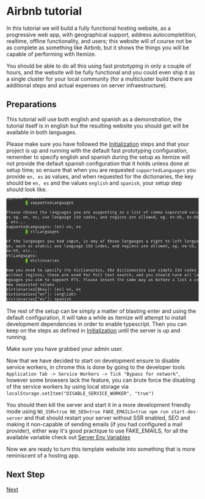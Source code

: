 # Airbnb tutorial

In this tutorial we will build a fully functional hosting website, as a progressive web app, with geographical support, address autocompletition, realtime, offline functionality, and users; this website will of course not be as complete as something like Airbnb, but it shows the things you will be capable of performing with Itemize.

You should be able to do all this using fast prototyping in only a couple of hours, and the website will be fully functional and you could even ship it as a single cluster for your local community (for a multicluster build there are additional steps and actual expenses on server infraestructure).

## Preparations

This tutorial will use both english and spanish as a demonstration, the tutorial itself is in english but the resulting website you should get will be available in both languages.

Please make sure you have followed the [Initialization](../../basics/initialization.md) steps and that your project is up and running with the default fast prototyping configuration, remember to specify english and spanish during the setup as itemize will not provide the default spanish configuration that it holds unless done at setup time; so ensure that when you are requested `supportedLanguages` you provide `en, es` as values, and when requested for the dictionaries, the key should be `en, es` and the values `english` and `spanish`, your setup step should look like.

![supported languages](./supported-languages.png)

The rest of the setup can be simply a matter of blasting enter and using the default configuration, it will take a while as itemize will attempt to install development dependencies in order to enable typescript. Then you can keep on the steps as defined in [Initialization](../../basics/initialization.md) until the server is up and running.

Make sure you have grabbed your admin user.

Now that we have decided to start on development ensure to disable service workers, in chrome this is done by going to the developer tools `Application Tab -> Service Workers -> Tick "Bypass for network"`, however some browsers lack the feature, you can brute force the disabling of the service workers by using local storage via `localStorage.setItem("DISABLE_SERVICE_WORKER", "true")`

You should then kill the server and start it in a more development friendly mode using `NO_SSR=true NO_SEO=true FAKE_EMAILS=true npm run start-dev-server` and that should restart your server without SSR enabled, SEO and making it non-capable of sending emails (if you had configured a mail provider), either way it's good practique to use FAKE_EMAILS, for all the available variable check out [Server Env Variables](.././basics/server-env-variables.md)

Now we are ready to turn this template website into something that is more reminiscent of a hosting app.

## Next Step

[Next](./01-schemas.md)